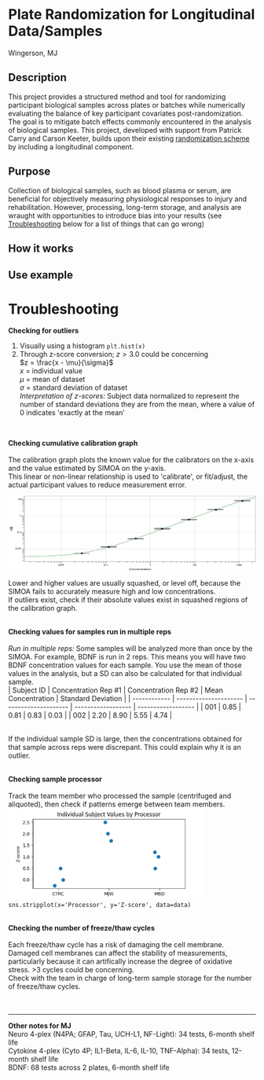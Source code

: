 # Plate Randomization for Longitudinal Data/Samples
Wingerson, MJ
## Description
This project provides a structured method and tool for randomizing participant biological samples across plates or batches while numerically evaluating the balance of key participant covariates post-randomization. The goal is to mitigate batch effects commonly encountered in the analysis of biological samples. This project, developed with support from Patrick Carry and Carson Keeter, builds upon their existing [randomization scheme](https://github.com/carryp/PS-Batch-Effect) by including a longitudinal component. 

## Purpose 
Collection of biological samples, such as blood plasma or serum, are beneficial for objectively measuring physiological responses to injury and rehabilitation. However, processing, long-term storage, and analysis are wraught with opportunities to introduce bias into your results (see [Troubleshooting](#troubleshooting) below for a list of things that can go wrong)

## How it works  

## Use example 

# Troubleshooting 

**Checking for outliers**
1. Visually using a histogram `plt.hist(x)`  
2. Through z-score conversion; $z>3.0$ could be concerning  
$z = \frac{x - \mu}{\sigma}$  
$x$ = individual value  
$\mu$ = mean of dataset  
$\sigma$ = standard deviation of dataset  
*Interpretation of z-scores:* Subject data normalized to represent the number of standard deviations they are from the mean, where a value of 0 indicates 'exactly at the mean'
<br>

**Checking cumulative calibration graph**  
<br>
The calibration graph plots the known value for the calibrators on the x-axis and the value estimated by SIMOA on the y-axis.  
This linear or non-linear relationship is used to 'calibrate', or fit/adjust, the actual participant values to reduce measurement error.

<img src="figs/calibration_graph.jpg" alt="Calibration Graph" width="1000">

Lower and higher values are usually squashed, or level off, because the SIMOA fails to accurately measure high and low concentrations.  
If outliers exist, check if their absolute values exist in squashed regions of the calibration graph.
<br>
<br>

**Checking values for samples run in multiple reps**  
<br>
*Run in multiple reps:* Some samples will be analyzed more than once by the SIMOA. For example, BDNF is run in 2 reps. This means you will have two BDNF concentration values for each sample. You use the mean of those values in the analysis, but a SD can also be calculated for that individual sample.  
| Subject ID   | Concentration Rep #1  | Concentration Rep #2  | Mean Concentration | Standard Deviation |
| ------------ | --------------------- | --------------------- | ------------------ | ------------------ |
| 001          | 0.85                  | 0.81                  | 0.83               | 0.03               |
| 002          | 2.20                  | 8.90                  | 5.55               | 4.74               |

<br>
If the individual sample SD is large, then the concentrations obtained for that sample across reps were discrepant. This could explain why it is an outlier.  
<br>
<br>

**Checking sample processor**  
<br>
Track the team member who processed the sample (centrifuged and aliquoted), then check if patterns emerge between team members.  
<img src="figs/stripplot.png" alt="Calibration Graph" width="400">  
`sns.stripplot(x='Processor', y='Z-score', data=data)`  
<br> 

**Checking the number of freeze/thaw cycles**  
<br>
Each freeze/thaw cycle has a risk of damaging the cell membrane. Damaged cell membranes can affect the stability of measurements, particularly because it can  artifically increase the degree of oxidative stress. >3 cycles could be concerning.  
Check with the team in charge of long-term sample storage for the number of freeze/thaw cycles.  
<br>
<br>

---
**Other notes for MJ**  
Neuro 4-plex (N4PA; GFAP, Tau, UCH-L1, NF-Light): 34 tests, 6-month shelf life  
Cytokine 4-plex (Cyto 4P; IL1-Beta, IL-6, IL-10, TNF-Alpha): 34 tests, 12-month shelf life  
BDNF: 68 tests across 2 plates, 6-month shelf life  


<!--
![calibration graph](figs/calibration_graph.png)
-->

